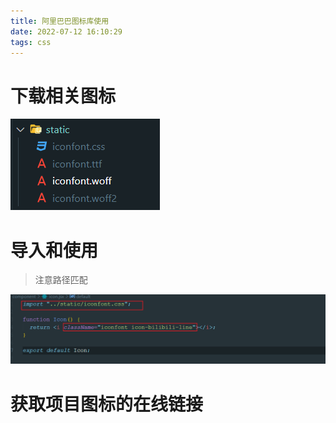 ```yaml
---
title: 阿里巴巴图标库使用
date: 2022-07-12 16:10:29
tags: css
---
```


# 下载相关图标
![](img/../../img/阿里巴巴图标库/i.png)

# 导入和使用
>注意路径匹配

![](img/../../img/阿里巴巴图标库/o.png)

# 获取项目图标的在线链接

